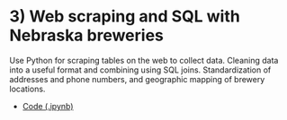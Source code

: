 # 3)	Web scraping and SQL with Nebraska breweries  
Use Python for scraping tables on the web to collect data. Cleaning data into a useful format and combining using SQL joins. Standardization of addresses and phone numbers, and geographic mapping of brewery locations.  
* [Code (.ipynb)](https://github.com/ScottBreitbach/ScottBreitbach.github.io/blob/main/Portfolio-Projects/NE-Breweries/NE-breweries.ipynb)